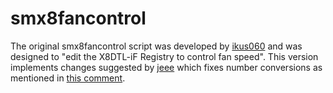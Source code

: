 # smx8fancontrol
The original smx8fancontrol script was developed by [ikus060](https://gist.github.com/ikus060/26a33ce1e82092b4d2dbdf18c3610fde) and was designed to "edit the X8DTL-iF Registry to control fan speed". This version implements changes suggested by [jeee](https://github.com/jeee) which fixes number conversions as mentioned in [this comment](https://gist.github.com/ikus060/26a33ce1e82092b4d2dbdf18c3610fde#gistcomment-3765072).
